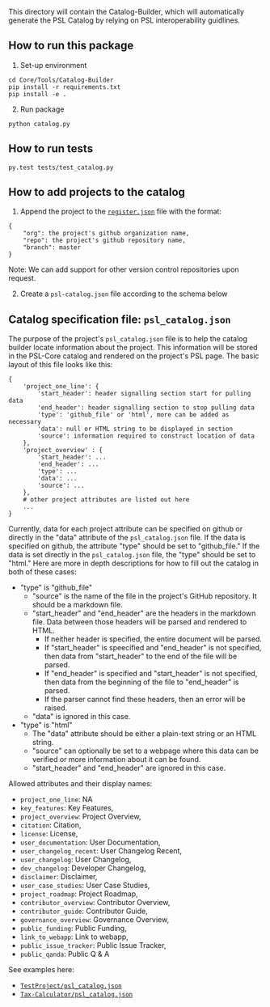 This directory will contain the Catalog-Builder, which will automatically generate the PSL Catalog by relying on PSL interoperability guidlines.

How to run this package
------------------------
1. Set-up environment
```
cd Core/Tools/Catalog-Builder
pip install -r requirements.txt
pip install -e .
```

2. Run package

`python catalog.py`

How to run tests
------------------

`py.test tests/test_catalog.py`

How to add projects to the catalog
---------------------------------
1. Append the project to the [`register.json`](../../../Catalog/register.json) file with the format:
```
{
    "org": the project's github organization name,
    "repo": the project's github repository name,
    "branch": master
}
```

Note: We can add support for other version control repositories upon request.

2. Create a `psl-catalog.json` file according to the schema below

Catalog specification file: `psl_catalog.json`
-----------------------------------------------
The purpose of the project's `psl_catalog.json` file is to help the catalog builder locate information about the project. This information will be stored in the PSL-Core catalog and rendered on the project's PSL page. The basic layout of this file looks like this:

```
{
    'project_one_line': {
        'start_header': header signalling section start for pulling data
        'end_header': header signalling section to stop pulling data
        'type': 'github_file' or 'html', more can be added as necessary
        'data': null or HTML string to be displayed in section
        'source': information required to construct location of data
    },
    'project_overview' : {
        'start_header': ...
        'end_header': ...
        'type': ...
        'data': ...
        'source': ...
    },
    # other project attributes are listed out here
    ...
}
```

Currently, data for each project attribute can be specified on github or directly in the "data" attribute of the `psl_catalog.json` file. If the data is specified on github, the attribute "type" should be set to "github_file." If the data is set directly in the `psl_catalog.json` file, the "type" should be set to "html." Here are more in depth descriptions for how to fill out the catalog in both of these cases:

- "type" is "github_file"
  - "source" is the name of the file in the project's GitHub repository. It should be a markdown file.
  - "start_header" and "end_header" are the headers in the markdown file. Data between those headers will be parsed and rendered to HTML.
    - If neither header is specified, the entire document will be parsed.
    - If "start_header" is speecified and "end_header" is not specified, then data from "start_header" to the end of the file will be parsed.
    - If "end_header" is specified and "start_header" is not specified, then data from the beginning of the file to "end_header" is parsed.
    - If the parser cannot find these headers, then an error will be raised.
  - "data" is ignored in this case.
- "type" is "html"
  - The "data" attribute should be either a plain-text string or an HTML string.
  - "source" can optionally be set to a webpage where this data can be verified or more information about it can be found.
  - "start_header" and "end_header" are ignored in this case.

Allowed attributes and their display names:
  - `project_one_line`: NA
  - `key_features`: Key Features,
  - `project_overview`: Project Overview,
  - `citation`: Citation,
  - `license`: License,
  - `user_documentation`: User Documentation,
  - `user_changelog_recent`: User Changelog Recent,
  - `user_changelog`: User Changelog,
  - `dev_changelog`: Developer Changelog,
  - `disclaimer`: Disclaimer,
  - `user_case_studies`: User Case Studies,
  - `project_roadmap`: Project Roadmap,
  - `contributor_overview`: Contributor Overview,
  - `contributor_guide`: Contributor Guide,
  - `governance_overview`: Governance Overview,
  - `public_funding`: Public Funding,
  - `link_to_webapp`: Link to webapp,
  - `public_issue_tracker`: Public Issue Tracker,
  - `public_qanda`: Public Q & A

See examples here:
- [`TestProject/psl_catalog.json`][]
- [`Tax-Calculator/psl_catalog.json`][]




[`TestProject/psl_catalog.json`]: catalog_builder/tests/TestProject/psl_catalog.json
[`Tax-Calculator/psl_catalog.json`]: https://github.com/hdoupe/Tax-Calculator/blob/psl-catalog/psl_catalog.json
